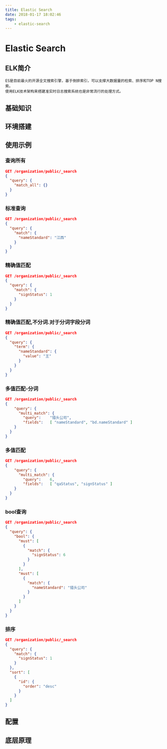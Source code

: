 ```yaml
---
title: Elastic Search
date: 2018-01-17 18:02:46
tags:
	- elastic-search
---
```



# Elastic Search

## ELK简介

	ES是目前最火的开源全文搜索引擎，基于倒排索引，可以支撑大数据量的检索、排序和TOP N搜索。
	使用ELK技术架构来搭建准实时日志搜索系统也是非常流行的处理方式。

<!-- more -->	

## 基础知识


## 环境搭建


## 使用示例


### 查询所有
```json
GET /organization/public/_search
{
  "query": {
    "match_all": {}
  }
}
```

### 标准查询
```json
GET /organization/public/_search
{
  "query": {
    "match": {
      "nameStandard": "江西"
    }
  }
}
```

### 精确值匹配
```json
GET /organization/public/_search
{
  "query": {
    "match": {
      "signStatus": 1
    }
  }
}

```

### 精确值匹配,不分词.对于分词字段分词 
```json
GET /organization/public/_search
{
  "query": {
    "term": {
      "nameStandard": {
        "value": "王"
      }
    }
  }
}
```

### 多值匹配-分词
```json
GET /organization/public/_search
{
    "query": {
      "multi_match": {
        "query":    "猎头公司",
        "fields":   [ "nameStandard", "bd.nameStandard" ]
    }
  }
}
```

### 多值匹配
```json
GET /organization/public/_search
{
    "query": {
      "multi_match": {
        "query":    6,
        "fields":   [ "qaStatus", "signStatus" ]
    }
  }
}
```

### bool查询 
```json
GET /organization/public/_search
{
  "query": {
    "bool": {
      "must": [
        {
          "match": {
            "signStatus": 6
          }
        }
      ],
      "must": [
        {
          "match": {
            "nameStandard": "猎头公司"
          }
        }
      ]
    }
  }
}
```


### 排序
```json
GET /organization/public/_search
{
  "query": {
    "match": {
      "signStatus": 1
    }
  },
  "sort": [
    {
      "id": {
        "order": "desc"
      }
    }
  ]
}
```



## 配置


## 底层原理
